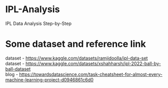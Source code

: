 # IPL-Analysis
IPL Data Analysis Step-by-Step
# Some dataset and reference link
dataset - https://www.kaggle.com/datasets/ramjidoolla/ipl-data-set<br/>
dataset - https://www.kaggle.com/datasets/xshahharsh/ipl-2022-ball-by-ball-dataset<br/>
blog - https://towardsdatascience.com/task-cheatsheet-for-almost-every-machine-learning-project-d0946861c6d0<br/>

